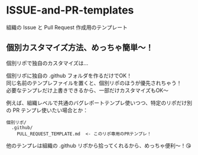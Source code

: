# ISSUE-and-PR-templates

組織の Issue と Pull Request 作成用のテンプレート

## 個別カスタマイズ方法、めっちゃ簡単〜！  
個別リポで独自のカスタマイズは...

個別リポに独自の .github フォルダを作るだけでOK！  
同じ名前のテンプレファイルを置くと、個別リポのほうが優先されちゃう！  
必要なテンプレだけ上書きできるから、一部だけカスタマイズもOK〜  

例えば、組織レベルで共通のバグレポートテンプレ使いつつ、特定のリポだけ別の PR テンプレ使いたい場合とか：

```
個別リポ/
  .github/
    PULL_REQUEST_TEMPLATE.md  <- このリポ専用のPRテンプレ！
```
他のテンプレは組織の .github リポから拾ってくれるから、めっちゃ便利〜！😘

<!-- 
 TODO: テンプレートを追加
 Issue URL: https://github.com/stylebikeweb/ISSUE-and-PR-templates/issues/1
 - ISSUE_TEMPLATE
   - bug-report.yaml
   - feature-request.yaml
 - PULL_REQUEST_TEMPLATE 
-->

